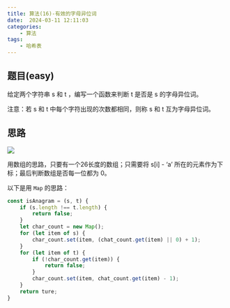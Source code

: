 ```yaml
---
title: 算法(16)-有效的字母异位词
date:  2024-03-11 12:11:03
categories:
    - 算法
tags:
    - 哈希表
---
```


## 题目(easy)

给定两个字符串 s 和 t ，编写一个函数来判断 t 是否是 s 的字母异位词。

注意：若 s 和 t 中每个字符出现的次数都相同，则称 s 和 t 互为字母异位词。

<!-- more -->

## 思路

![](https://code-thinking.cdn.bcebos.com/gifs/242.%E6%9C%89%E6%95%88%E7%9A%84%E5%AD%97%E6%AF%8D%E5%BC%82%E4%BD%8D%E8%AF%8D.gif)

用数组的思路，只要有一个26长度的数组；只需要将 s[i] - ‘a’ 所在的元素作为下标；最后判断数组是否每一位都为 0。

以下是用 `Map` 的思路：

```javascript
const isAnagram = (s, t) {
    if (s.length !== t.length) {
        return false;
    }
    let char_count = new Map();
    for (let item of s) {
        char_count.set(item, (chat_count.get(item) || 0) + 1);
    }
    for (let item of t) {
        if (!char_count.get(item)) {
            return false;
        }
        char_count.set(item, chat_count.get(item) - 1);
    }
    return ture;
}
```